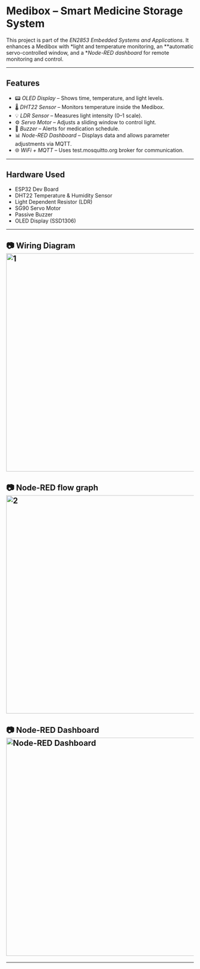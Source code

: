 # Medibox – Smart Medicine Storage System

This project is part of the *EN2853 Embedded Systems and Applications*.
It enhances a Medibox with *light and temperature monitoring, an **automatic servo-controlled window, and a **Node-RED dashboard* for remote monitoring and control.

---

## Features
- 📟 *OLED Display* – Shows time, temperature, and light levels.
- 🌡 *DHT22 Sensor* – Monitors temperature inside the Medibox.
- 💡 *LDR Sensor* – Measures light intensity (0–1 scale).
- ⚙ *Servo Motor* – Adjusts a sliding window to control light.
- 📢 *Buzzer* – Alerts for medication schedule.
- 📊 *Node-RED Dashboard* – Displays data and allows parameter adjustments via MQTT.
- 🌐 *WiFi + MQTT* – Uses test.mosquitto.org broker for communication.

---

## Hardware Used
- ESP32 Dev Board
- DHT22 Temperature & Humidity Sensor
- Light Dependent Resistor (LDR)
- SG90 Servo Motor
- Passive Buzzer
- OLED Display (SSD1306)

---

## 📷 Wiring Diagram<img width="1327" height="587" alt="1" src="https://github.com/user-attachments/assets/e4f6f305-bc52-42a7-843c-66525848ea2c" />


## 📷 Node-RED flow graph<img width="1327" height="587" alt="2" src="https://github.com/user-attachments/assets/2c6371a3-5f08-43e4-ac40-b086bfe96927" />


## 📷 Node-RED Dashboard<img width="1327" height="587" alt="Node-RED Dashboard" src="https://github.com/user-attachments/assets/76eb386a-c0e8-42e4-abe0-b2a9c009fe56" />


---



